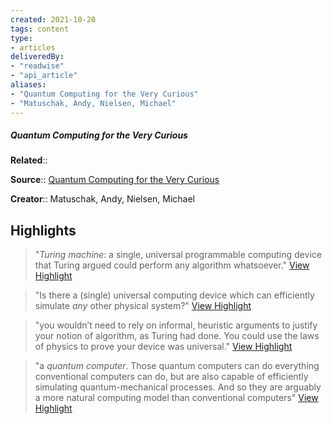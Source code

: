 ```yaml
---
created: 2021-10-20
tags: content
type: 
- articles
deliveredBy: 
- "readwise"
- "api_article"
aliases:
- "Quantum Computing for the Very Curious"
- "Matuschak, Andy, Nielsen, Michael"
---
```

##### Quantum Computing for the Very Curious

**Related**:: 

**Source**:: [Quantum Computing for the Very Curious](https://quantum.country/qcvc)

**Creator**:: Matuschak, Andy, Nielsen, Michael

## Highlights
  
> "*Turing machine*: a single, universal programmable computing device that Turing argued could perform any algorithm whatsoever."   [View Highlight](https://quantum.country/qcvc?__readwiseLocation=0%2F1%2F3%2F0%2F0%2F2%3A0%2C2%2F3%2F0%2F0%2F2%3A110#:~:text=Turing%20machine%3A%20a%20single%2C%20universal%2Ccould%20perform%20any%20algorithm%20whatsoever.)

  
> "Is there a (single) universal computing device which can efficiently simulate *any* other physical system?"   [View Highlight](https://quantum.country/qcvc?__readwiseLocation=0%2F0%2F9%2F0%2F0%2F2%3A0%2C2%2F0%2F9%2F0%2F0%2F2%3A23#:~:text=Is%20there%20a%20(single)%20universal%2Csimulate%20any%20other%20physical%20system%3F)

  
> "you wouldn’t need to rely on informal, heuristic arguments to justify your notion of algorithm, as Turing had done. You could use the laws of physics to prove your device was universal."   [View Highlight](https://quantum.country/qcvc?__readwiseLocation=0%2F10%2F0%2F0%2F2%3A244%2C0%2F10%2F0%2F0%2F2%3A429#:~:text=you%20wouldn%E2%80%99t%20need%20to%20rely%2Cprove%20your%20device%20was%20universal.)

  
> "a *quantum computer*. Those quantum computers can do everything conventional computers can do, but are also capable of efficiently simulating quantum-mechanical processes. And so they are arguably a more natural computing model than conventional computers"   [View Highlight](https://quantum.country/qcvc?__readwiseLocation=3%2F27%2F1%2F1%2F3%3A197%2C5%2F27%2F1%2F1%2F3%3A235#:~:text=a%20quantum%20computer.%20Those%20quantum%2Ccomputing%20model%20than%20conventional%20computers)

